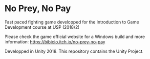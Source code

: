 # No Prey, No Pay
Fast paced fighting game developped for the Introduction to Game Development course at USP (2018/2)

Please check the game official website for a Windows build and more information: https://bibicio.itch.io/no-prey-no-pay

Developped in Unity 2018.
This repository contains the Unity Project.

